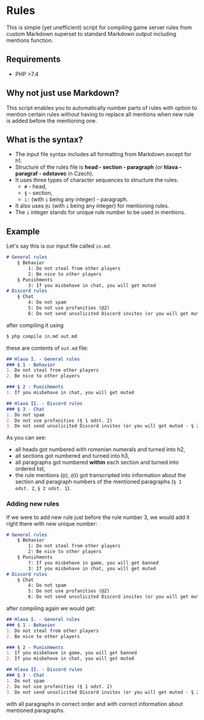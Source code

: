 # Rules
This is simple (yet unefficient) script for compiling game server rules from custom Markdown superset to standard Markdown output including mentions function.

## Requirements
- PHP >7.4

## Why not just use Markdown?
This script enables you to automatically number parts of rules with option to mention certain rules without having to replace all mentions when new rule is added before the mentioning one.

## What is the syntax?
- The input file syntax includes all formatting from Markdown except for h1.
- Structure of the rules file is **head - section - paragraph** (or **hlava - paragraf - odstavec** in Czech).
- It uses three types of character sequences to structure the rules:
  - `#` - head,
  - `§` - section,
  - `i:` (with `i` being any integer) - paragraph.
- It also uses `@i` (with `i` being any integer) for mentioning rules.
- The `i` integer stands for unique rule number to be used in mentions.

## Example
Let's say this is our input file called `in.md`:
```markdown
# General rules
    § Behavior
        1: Do not steal from other players
        2: Be nice to other players
    § Punishments
        3: If you misbehave in chat, you will get muted
# Discord rules
    § Chat
        4: Do not spam
        5: Do not use profanities (@2)
        6: Do not send unsolicited Discord invites (or you will get muted - @3)
```
after compiling it using
```bash
$ php compile in.md out.md
```
these are contents of `out.md` file:
```markdown
## Hlava I. - General rules
### § 1 - Behavior
1. Do not steal from other players
2. Be nice to other players

### § 2 - Punishments
1. If you misbehave in chat, you will get muted

## Hlava II. - Discord rules
### § 3 - Chat
1. Do not spam
2. Do not use profanities (§ 1 odst. 2)
3. Do not send unsolicited Discord invites (or you will get muted - § 2 odst. 1)
```
As you can see:
 - all heads got numbered with romenian numerals and turned into h2,
 - all sections got numbered and turned into h3,
 - all paragraphs got numbered **within** each section and turned into ordered list,
 - the rule mentions (`@2`, `@3`) got transcripted into information about the section and paragraph numbers of the mentioned paragraphs (`§ 1 odst. 2`, `§ 2 odst. 1`).

### Adding new rules
If we were to add new rule just before the rule number 3, we would add it right there with new unique number:
```markdown
# General rules
    § Behavior
        1: Do not steal from other players
        2: Be nice to other players
    § Punishments
        7: If you misbehave in game, you will get banned
        3: If you misbehave in chat, you will get muted
# Discord rules
    § Chat
        4: Do not spam
        5: Do not use profanities (@2)
        6: Do not send unsolicited Discord invites (or you will get muted - @3)
```
after compiling again we would get:
```markdown
## Hlava I. - General rules
### § 1 - Behavior
1. Do not steal from other players
2. Be nice to other players

### § 2 - Punishments
1. If you misbehave in game, you will get banned
2. If you misbehave in chat, you will get muted

## Hlava II. - Discord rules
### § 3 - Chat
1. Do not spam
2. Do not use profanities (§ 1 odst. 2)
3. Do not send unsolicited Discord invites (or you will get muted - § 2 odst. 2)
```
with all paragraphs in correct order and with correct information about mentioned paragraphs.
